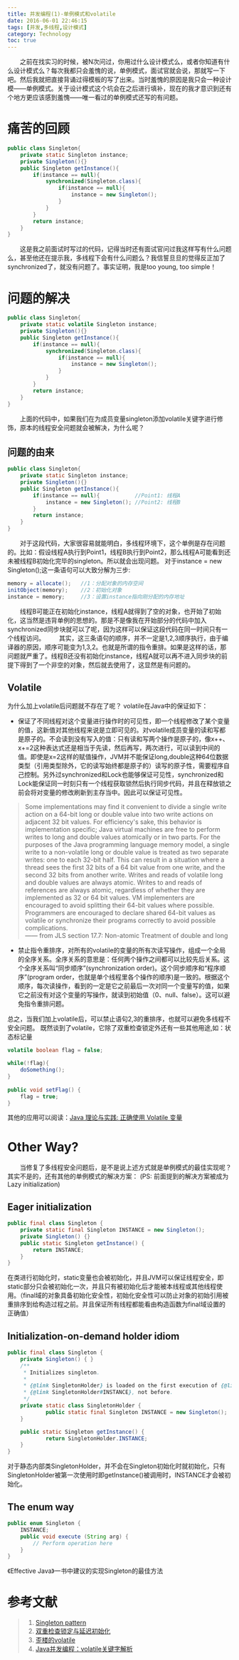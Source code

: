 ```yaml
---
title: 并发编程(1)-单例模式和volatile
date: 2016-06-01 22:46:15
tags: [并发,多线程,设计模式]
category: Technology
toc: true 
---
```

&emsp;&emsp;之前在找实习的时候，被N次问过，你用过什么设计模式么，或者你知道有什么设计模式么？每次我都只会羞愧的说，单例模式，面试官就会说，那就写一下吧。然后我就把直接背诵过得模板的写了出来。当时羞愧的原因是我只会一种设计模——单例模式。关于设计模式这个坑会在之后进行填补，现在的我才意识到还有个地方更应该感到羞愧——唯一看过的单例模式还写的有问题。
# 痛苦的回顾
```java
public class Singleton{
    private static Singleton instance;
    private Singleton(){}
    public Singleton getInstance(){
        if(instance == null){
            synchronized(Singleton.class){
                if(instance == null){
                    instance = new Singleton();
                }
            }
        }
        return instance;
    }
}
```
&emsp;&emsp;这是我之前面试时写过的代码，记得当时还有面试官问过我这样写有什么问题么，甚至他还在提示我，多线程下会有什么问题么？我信誓旦旦的觉得反正加了synchronized了，就没有问题了。事实证明，我是too young, too simple！
# 问题的解决
```java
public class Singleton{
    private static volatile Singleton instance;
    private Singleton(){}
    public Singleton getInstance(){
        if(instance == null){
            synchronized(Singleton.class){
                if(instance == null){
                    instance = new Singleton();
                }
            }
        }
        return instance;
    }
}
```
&emsp;&emsp;上面的代码中，如果我们在为成员变量singleton添加volatile关键字进行修饰，原本的线程安全问题就会被解决，为什么呢？
## 问题的由来
```java
public class Singleton{
    private static Singleton instance;
    private Singleton(){}
    public Singleton getInstance(){
        if(instance == null){           //Point1: 线程A
            instance = new Singleton(); //Point2: 线程B
        }
        return instance;
    }
}
```
&emsp;&emsp;对于这段代码，大家很容易就能明白，多线程环境下，这个单例是存在问题的。比如：假设线程A执行到Point1，线程B执行到Point2，那么线程A可能看到还未被线程B初始化完毕的singleton。所以就会出现问题。
对于instance = new Singleton();这一条语句可以大致分解为三步:
```java
memory = allocate();   //1：分配对象的内存空间
initObject(memory);    //2：初始化对象
instance = memory;     //3：设置instance指向刚分配的内存地址
```
&emsp;&emsp;线程B可能正在初始化instance，线程A就得到了空的对象，也开始了初始化，这当然是违背单例的思想的。那是不是像我在开始部分的代码中加入synchronized同步块就可以了呢，因为这样可以保证这段代码在同一时间只有一个线程访问。
&emsp;&emsp;其实，这三条语句的顺序，并不一定是1,2,3顺序执行，由于编译器的原因，顺序可能变为1,3,2。也就是所谓的指令重排。如果是这样的话，那问题就严重了。线程B还没有初始化instance，线程A就可以再不进入同步块的前提下得到了一个非空的对象，然后就去使用了，这显然是有问题的。
## Volatile
为什么加上volatile后问题就不存在了呢？
volatile在Java中的保证如下：
* 保证了不同线程对这个变量进行操作时的可见性，即一个线程修改了某个变量的值，这新值对其他线程来说是立即可见的。对volatile成员变量的读和写都是原子的。不会读到没有写入的值：只有读和写两个操作是原子的，像x++、x+=2这种表达式还是相当于先读，然后再写，两次进行，可以读到中间的值。即使是x=2这样的赋值操作，JVM并不能保证long,double这种64位数据类型（引用类型除外，它的读写始终都是原子的）读写的原子性，需要程序自己控制。另外过synchronized和Lock也能够保证可见性，synchronized和Lock能保证同一时刻只有一个线程获取锁然后执行同步代码，并且在释放锁之前会将对变量的修改刷新到主存当中。因此可以保证可见性。
> Some implementations may find it convenient to divide a single write action on a 64-bit long or double value into two write actions on adjacent 32 bit values. For efficiency's sake, this behavior is implementation specific; Java virtual machines are free to perform writes to long and double values atomically or in two parts.
For the purposes of the Java programming language memory model, a single write to a non-volatile long or double value is treated as two separate writes: one to each 32-bit half. This can result in a situation where a thread sees the first 32 bits of a 64 bit value from one write, and the second 32 bits from another write. Writes and reads of volatile long and double values are always atomic. Writes to and reads of references are always atomic, regardless of whether they are implemented as 32 or 64 bit values.
VM implementers are encouraged to avoid splitting their 64-bit values where possible. Programmers are encouraged to declare shared 64-bit values as volatile or synchronize their programs correctly to avoid possible complications.           
—— from JLS section 17.7: Non-atomic Treatment of double and long


* 禁止指令重排序，对所有的volatile的变量的所有次读写操作，组成一个全局的全序关系。全序关系的意思是：任何两个操作之间都可以比较先后关系。这个全序关系叫“同步顺序”(synchronization order)。这个同步顺序和“程序顺序”(program order，也就是单个线程里各个操作的顺序)是一致的。根据这个顺序，每次读操作，看到的一定是它之前最后一次对同一个变量写的值，如果它之前没有对这个变量的写操作，就读到初始值（0、null、false）。这可以避免指令重排问题。

总之，当我们加上volatile后，可以禁止语句2,3的重排序，也就可以避免多线程不安全问题。
既然谈到了volatile，它除了双重检查锁定外还有一些其他用途,如：状态标记量
```java
volatile boolean flag = false;
 
while(!flag){
    doSomething();
}
 
public void setFlag() {
    flag = true;
}
```
其他的应用可以阅读：[Java 理论与实践: 正确使用 Volatile 变量](http://www.ibm.com/developerworks/cn/java/j-jtp06197.html)

# Other Way?
&emsp;&emsp;当修复了多线程安全问题后，是不是说上述方式就是单例模式的最佳实现呢？其实不是的，还有其他的单例模式的解决方案：
(PS: 前面提到的解决方案被成为Lazy initialization)
## Eager initialization
```java
public final class Singleton {
    private static final Singleton INSTANCE = new Singleton();
    private Singleton() {}
    public static Singleton getInstance() {
        return INSTANCE;
    }
}
```
在类进行初始化时，static变量也会被初始化，并且JVM可以保证线程安全，即static部分只会被初始化一次，并且只有被初始化后才能被本线程或其他线程使用。（final域的对象具备初始化安全性，初始化安全性可以防止对象的初始引用被重排序到给构造过程之前。并且保证所有线程都能看由构造函数为final域设置的正确值）
## Initialization-on-demand holder idiom
```java
public final class Singleton {
    private Singleton() { }
    /**
     * Initializes singleton.
     *
     * {@link SingletonHolder} is loaded on the first execution of {@link Singleton#getInstance()} or the first access to
     * {@link SingletonHolder#INSTANCE}, not before.
     */
    private static class SingletonHolder {
            public static final Singleton INSTANCE = new Singleton();
    }

    public static Singleton getInstance() {
            return SingletonHolder.INSTANCE;
    }
}
```
对于静态内部类SingletonHolder，并不会在Singleton初始化时就初始化，只有SingletonHolder被第一次使用时即getInstance()被调用时，INSTANCE才会被初始化。
## The enum way
```java
public enum Singleton {
    INSTANCE;
    public void execute (String arg) {
        // Perform operation here 
    }
}
```
《Effective Java》一书中建议的实现Singleton的最佳方法

# 参考文献
> 1. [Singleton pattern](https://en.wikipedia.org/wiki/Singleton_pattern)
> 2. [双重检查锁定与延迟初始化](http://ifeve.com/double-checked-locking-with-delay-initialization/)
> 3. [歪楼的volatile](https://bbs.byr.cn/#!article/Java/39220)
> 4. [Java并发编程：volatile关键字解析](http://www.cnblogs.com/dolphin0520/p/3920373.html)